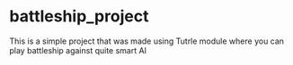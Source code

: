 # battleship_project
This is a simple project that was made using Tutrle module where you can play battleship against quite smart AI 
